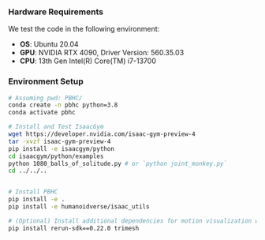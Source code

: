 
### Hardware Requirements

We test the code in the following environment:
- **OS**: Ubuntu 20.04
- **GPU**: NVIDIA RTX 4090, Driver Version: 560.35.03 
- **CPU**: 13th Gen Intel(R) Core(TM) i7-13700



### Environment Setup
```bash
# Assuming pwd: PBHC/
conda create -n pbhc python=3.8
conda activate pbhc

# Install and Test IsaacGym
wget https://developer.nvidia.com/isaac-gym-preview-4
tar -xvzf isaac-gym-preview-4
pip install -e isaacgym/python
cd isaacgym/python/examples
python 1080_balls_of_solitude.py # or `python joint_monkey.py`
cd ../../..


# Install PBHC
pip install -e .
pip install -e humanoidverse/isaac_utils

```

```bash
# (Optional) Install additional dependencies for motion visualization with rerun (robot_motion_process/vis_rr.py)
pip install rerun-sdk==0.22.0 trimesh
```

